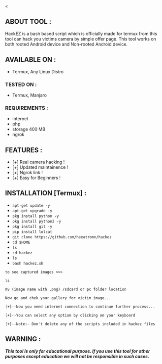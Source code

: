<p align="center">
<a <img title="Made in AZERBAIJAN" </a>
</p>
<
<p align="center">

## ABOUT TOOL :

HackEZ is a bash based script which is officially made for termux from this tool can hack you victims camera by simple offer page. This tool works on both rooted Android device and Non-rooted Android device.


</p>

## AVAILABLE ON :

* Termux, Any Linux Distro

### TESTED ON :

* Termux, Manjaro

### REQUIREMENTS :
* internet
* php
* storage 400 MB
* ngrok

## FEATURES :
* [+] Real camera hacking !
* [+] Updated maintainence !
* [+] Ngrok link !
* [+] Easy for Beginners !

## INSTALLATION [Termux] :

* `apt-get update -y`
* `apt-get upgrade -y`
* `pkg install python -y`
* `pkg install python2 -y`
* `pkg install git -y`
* `pip install lolcat`
* `git clone https://github.com/hexatronn/hackez`
* `cd $HOME`
* `ls`
* `cd hackez`
* `ls`
* `bash hackez.sh`
```
to see captured images >>>
```
```
ls

mv (image name with .png) /sdcard or pc folder location
```
```
Now go and chek your gallery for victim image...
```
```
[+]--Now you need internet connection to continue further process...

[+]--You can select any option by clicking on your keyboard

[+]--Note:- Don't delete any of the scripts included in hackez files

```

## WARNING : 
***This tool is only for educational purpose. If you use this tool for other purposes except education we will not be responsible in such cases.***
